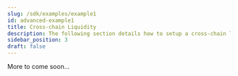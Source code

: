 ```yaml
---
slug: /sdk/examples/example1
id: advanced-example1
title: Cross-chain Liquidity
description: The following section details how to setup a cross-chain liquidity pool.
sidebar_position: 3
draft: false
---
```


More to come soon...